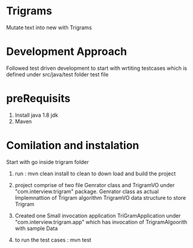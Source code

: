 # Trigrams
Mutate text into new with Trigrams 

# Development Approach
 Followed test driven development
 to start with wrtiting testcases which is defined under src/java/test folder test file
 
# preRequisits 

1) Install java 1.8 jdk
2) Maven 

# Comilation and instalation
Start with go inside trigram folder
1) run : mvn clean install
     to clean to down load and build the project
	 
2) project comprise of two file Genrator class and TrigramVO under "com.interview.trigram" package.
Genrator class as actual Implemnattion of Trigram algorithm
TrigramVO data structure to store Trigram

3) Created one Small invocation application TriGramApplication under "com.interview.trigram.app" which has invocation of TrigramAlgoorith with sample Data

4) to run the test cases : mvn test

